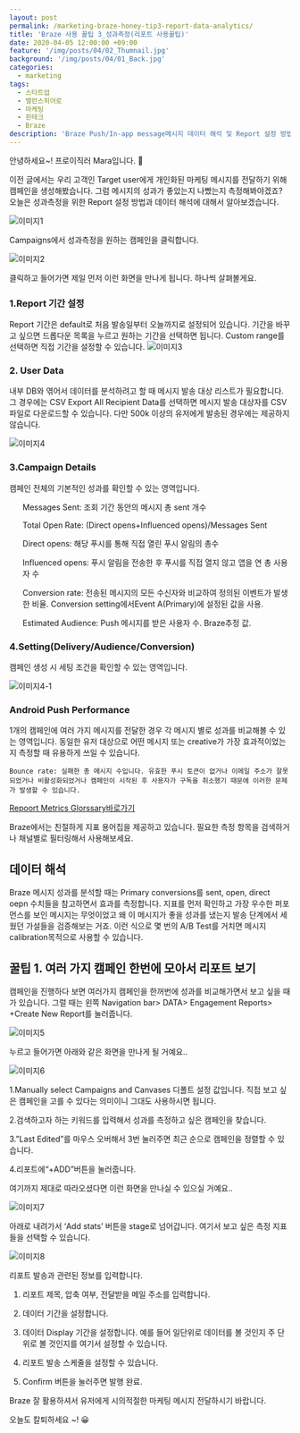 ```yaml
---
layout: post
permalink: /marketing-braze-honey-tip3-report-data-analytics/
title: 'Braze 사용 꿀팁 3_성과측정(리포트 사용꿀팁)'
date: 2020-04-05 12:00:00 +09:00
feature: '/img/posts/04/02_Thumnail.jpg'
background: '/img/posts/04/01_Back.jpg'
categories:
  - marketing
tags:
  - 스타트업
  - 밸런스히어로
  - 마케팅
  - 핀테크
  - Braze
description: 'Braze Push/In-app message메시지 데이터 해석 및 Report 설정 방법'
---
```


안녕하세요~!
프로이직러 Mara입니다. 🐳

이전 글에서는 우리 고객인 Target user에게 개인화된 마케팅 메시지를 전달하기 위해 캠페인을 생성해봤습니다. 그럼 메시지의 성과가 좋았는지 나빴는지 측정해봐야겠죠?
오늘은 성과측정을 위한 Report 설정 방법과 데이터 해석에 대해서 알아보겠습니다.

![이미지1](/img/posts/04/01.png)

Campaigns에서 성과측정을 원하는 캠페인을 클릭합니다.

![이미지2](/img/posts/04/02.png)

클릭하고 들어가면 제일 먼저 이런 화면을 만나게 됩니다. 하나씩 살펴볼게요.
### 1.Report 기간 설정
Report 기간은 default로 처음 발송일부터 오늘까지로 설정되어 있습니다. 기간을 바꾸고 싶으면 드롭다운 목록을 누르고 원하는 기간을 선택하면 됩니다. Custom range를 선택하면 직접 기간을 설정할 수 있습니다.
![이미지3](/img/posts/04/03.png)

### 2. User Data

내부 DB와 엮어서 데이터를 분석하려고 할 때 메시지 발송 대상 리스트가 필요합니다. 그 경우에는 CSV Export All Recipient Data를 선택하면 메시지 발송 대상자를 CSV 파일로 다운로드할 수 있습니다. 다만 500k 이상의 유저에게 발송된 경우에는 제공하지 않습니다.

![이미지4](/img/posts/04/04.png)

### 3.Campaign Details

캠페인 전체의 기본적인 성과를 확인할 수 있는 영역입니다.

<ol>Messages Sent: 조회 기간 동안의 메시지 총 sent 개수</ol>

<ol>Total Open Rate: (Direct opens+Influenced opens)/Messages Sent</ol>

<ol>Direct opens: 해당 푸시를 통해 직접 열린 푸시 알림의 총수</ol>

<ol>Influenced opens: 푸시 알림을 전송한 후 푸시를 직접 열지 않고 앱을 연 총 사용자 수</ol>

<ol>Conversion rate: 전송된 메시지의 모든 수신자와 비교하여 정의된 이벤트가 발생한 비율. Conversion setting에서Event A(Primary)에 설정된 값을 사용.</ol>

<ol>Estimated Audience: Push 메시지를 받은 사용자 수. Braze추정 값.</ol>

<h3>4.Setting(Delivery/Audience/Conversion)</h3>

캠페인 생성 시 세팅 조건을 확인할 수 있는 영역입니다.

![이미지4-1](/img/posts/04/0401.png)

### Android Push Performance

1개의 캠페인에 여러 가지 메시지를 전달한 경우 각 메시지 별로 성과를 비교해볼 수 있는 영역입니다. 동일한 유저 대상으로 어떤 메시지 또는 creative가 가장 효과적이었는지 측정할 때 유용하게 쓰일 수 있습니다.

```
Bounce rate: 실패한 총 메시지 수입니다. 유효한 푸시 토큰이 없거나 이메일 주소가 잘못되었거나 비활성화되었거나 캠페인이 시작된 후 사용자가 구독을 취소했기 때문에 이러한 문제가 발생할 수 있습니다.
```

[Repoort Metrics Glorssary바로가기](https://www.braze.com/docs/user_guide/data_and_analytics/report_metrics/)

Braze에서는 친절하게 지표 용어집을 제공하고 있습니다. 필요한 측정 항목을 검색하거나 채널별로 필터링해서 사용해보세요.

## 데이터 해석

Braze 메시지 성과를 분석할 때는 Primary conversions를 sent, open, direct oepn 수치들을 참고하면서 효과를 측정합니다. 지표를 먼저 확인하고 가장 우수한 퍼포먼스를 보인 메시지는 무엇이었고 왜 이 메시지가 좋을 성과를 냈는지 발송 단계에서 세웠던 가설들을 검증해보는 거죠. 이런 식으로 몇 번의 A/B Test를 거치면 메시지 calibration목적으로 사용할 수 있습니다.  

## 꿀팁 1. 여러 가지 캠페인 한번에 모아서 리포트 보기

캠페인을 진행하다 보면 여러가지 캠페인을 한꺼번에 성과를 비교해가면서 보고 싶을 때가 있습니다. 그럴 때는 왼쪽 Navigation bar> DATA> Engagement Reports> +Create New Report를 눌러줍니다.

![이미지5](/img/posts/04/05.png)

누르고 들어가면 아래와 같은 화면을 만나게 될 거예요..

![이미지6](/img/posts/04/06.png)

1.Manually select Campaigns and Canvases
디폴트 설정 값입니다. 직접 보고 싶은 캠페인을 고를 수 있다는 의미이니 그대도 사용하시면 됩니다.

2.검색하고자 하는 키워드를 입력해서 성과를 측정하고 싶은 캠페인을 찾습니다.

3.”Last Edited”를 마우스 오버해서 3번 눌러주면 최근 순으로 캠페인을 정렬할 수 있습니다.

4.리포트에“+ADD”버튼을 눌러줍니다.

여기까지 제대로 따라오셨다면 이런 화면을 만나실 수 있으실 거예요..

![이미지7](/img/posts/04/07.png)

아래로 내려가서 ‘Add stats’ 버튼을 stage로 넘어갑니다.
여기서 보고 싶은 측정 지표들을 선택할 수 있습니다.

![이미지8](/img/posts/04/08.png)

리포트 발송과 관련된 정보를 입력합니다.

1. 리포트 제목, 압축 여부, 전달받을 메일 주소를 입력합니다.

2. 데이터 기간을 설정합니다.

3. 데이터 Display 기간을 설정합니다. 예를 들어 일단위로 데이터를 볼 것인지 주 단위로 볼 것인지를 여기서 설정할 수 있습니다.

4. 리포트 발송 스케줄을 설정할 수 있습니다.

5. Confirm 버튼을 눌러주면 발행 완료.

Braze 잘 활용하셔서 유저에게 시의적절한 마케팅 메시지 전달하시기 바랍니다.

오늘도 칼퇴하세요 ~! 😀
